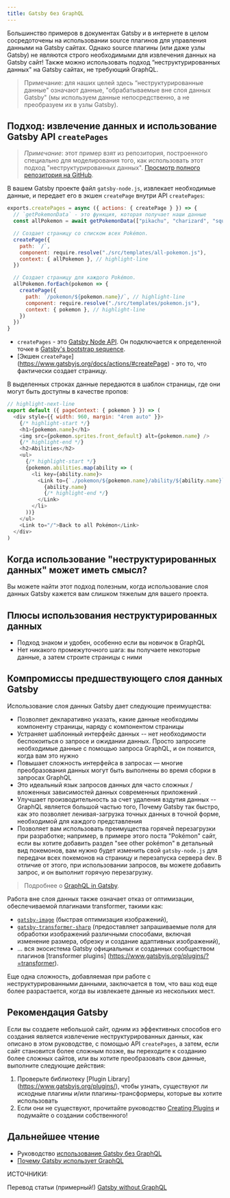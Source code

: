 ```yaml
---
title: Gatsby без GraphQL
---
```


Большинство примеров в документах Gatsby и в интернете в целом сосредоточены на использовании source плагинов для управления данными на Gatsby сайтах. Однако source плагины (или даже узлы Gatsby) не являются строго необходимыми для извлечения данных на Gatsby сайт! Также можно использовать подход “неструктурированных данных" на Gatsby сайтах, не требующий GraphQL.

> Примечание: для наших целей здесь “неструктурированные данные" означают данные, "обрабатываемые вне слоя данных Gatsby" (мы используем данные непосредственно, а не преобразуем их в узлы Gatsby).

## Подход: извлечение данных и использование Gatsby API `createPages`

> _Примечание_: этот пример взят из репозитория, построенного специально для моделирования того, как использовать этот подход "неструктурированных данных". [Просмотр полного репозитория на GitHub](https://github.com/jlengstorf/gatsby-with-unstructured-data).

В вашем Gatsby проекте файл `gatsby-node.js`, извлекает необходимые данные, и передает его в экшен `createPage` внутри API `createPages`:

```javascript:title=gatsby-node.js
exports.createPages = async ({ actions: { createPage } }) => {
  // `getPokemonData` - это функция, которая получает наши данные
  const allPokemon = await getPokemonData(["pikachu", "charizard", "squirtle"])

  // Создает страницу со списком всех Pokémon.
  createPage({
    path: `/`,
    component: require.resolve("./src/templates/all-pokemon.js"),
    context: { allPokemon }, // highlight-line
  })

  // Создает страницу для каждого Pokémon.
  allPokemon.forEach(pokemon => {
    createPage({
      path: `/pokemon/${pokemon.name}/`, // highlight-line
      component: require.resolve("./src/templates/pokemon.js"),
      context: { pokemon }, // highlight-line
    })
  })
}
```

- `createPages` - это [Gatsby Node API](https://www.gatsbyjs.org/docs/node-apis/#createPages). Он подключается к определенной точке в [Gatsby's bootstrap sequence](https://www.gatsbyjs.org/docs/gatsby-lifecycle-apis/#bootstrap-sequence).
- [Экшен `createPage`] (https://www.gatsbyjs.org/docs/actions/#createPage) - это то, что фактически создает страницу.

В выделенных строках данные передаются в шаблон страницы, где они могут быть доступны в качестве пропов:

```jsx:title=/src/templates/pokemon.js
// highlight-next-line
export default ({ pageContext: { pokemon } }) => (
  <div style={{ width: 960, margin: "4rem auto" }}>
    {/* highlight-start */}
    <h1>{pokemon.name}</h1>
    <img src={pokemon.sprites.front_default} alt={pokemon.name} />
    {/* highlight-end */}
    <h2>Abilities</h2>
    <ul>
      {/* highlight-start */}
      {pokemon.abilities.map(ability => (
        <li key={ability.name}>
          <Link to={`./pokemon/${pokemon.name}/ability/${ability.name}`}>
            {ability.name}
            {/* highlight-end */}
          </Link>
        </li>
      ))}
    </ul>
    <Link to="/">Back to all Pokémon</Link>
  </div>
)
```

## Когда использование "неструктурированных данных" может иметь смысл?

Вы можете найти этот подход полезным, когда использование слоя данных Gatsby кажется вам слишком тяжелым для вашего проекта.

## Плюсы использования неструктурированных данных

- Подход знаком и удобен, особенно если вы новичок в GraphQL
- Нет никакого промежуточного шага: вы получаете некоторые данные, а затем строите страницы с ними

## Компромиссы предшествующего слоя данных Gatsby

Использование слоя данных Gatsby дает следующие преимущества:

- Позволяет декларативно указать, какие данные необходимы компоненту страницы, наряду с компонентом страницы
- Устраняет шаблонный интерфейс данных -- нет необходимости беспокоиться о запросе и ожидании данных. Просто запросите необходимые данные с помощью запроса GraphQL, и он появится, когда вам это нужно
- Повышает сложность интерфейса в запросах — многие преобразования данных могут быть выполнены во время сборки в запросах GraphQL
- Это идеальный язык запросов данных для часто сложных / вложенных зависимостей данных современных приложений . 
- Улучшает производительность за счет удаления вздутия данных -- GraphQL является большой частью того, Почему Gatsby так быстро, как это позволяет ленивая-загрузка точных данных в точной форме, необходимой для каждого представления
- Позволяет вам использовать преимущества горячей перезагрузки при разработке; например, в примере этого поста "Pokémon" сайт, если вы хотите добавить раздел "see other pokémon" в детальный вид покемонов, вам нужно будет изменить свой `gatsby-node.js` для передачи всех покемонов на страницу и перезапуска сервера dev. В отличие от этого, при использовании запросов, вы можете добавить запрос, и он выполнит горячую перезагрузку.

> Подробнее о [GraphQL in Gatsby](https://www.gatsbyjs.org/docs/graphql/).

Работа вне слоя данных также означает отказ от оптимизации, обеспечиваемой плагинами transformer, такими как:

- [`gatsby-image`](https://github.com/gatsbyjs/gatsby/tree/master/packages/gatsby-image) (быстрая оптимизация изображений),
- [`gatsby-transformer-sharp`](https://github.com/gatsbyjs/gatsby/tree/master/packages/gatsby-transformer-sharp) (предоставляет запрашиваемые поля для обработки изображений различными способами, включая изменение размера, обрезку и создание адаптивных изображений),
- ... вся экосистема Gatsby официальных и созданных сообществом плагинов [transformer plugins] (https://www.gatsbyjs.org/plugins/?=transformer).

Еще одна сложность, добавляемая при работе с неструктурированными данными, заключается в том, что ваш код еще более разрастается, когда вы извлекаете данные из нескольких мест.

## Рекомендация Gatsby

Если вы создаете небольшой сайт, одним из эффективных способов его создания является извлечение неструктурированных данных, как описано в этом руководстве, с помощью API `createPages`, а затем, если сайт становится более сложным позже, вы переходите к созданию более сложных сайтов, или вы хотите преобразовать свои данные, выполните следующие действия:

1.  Проверьте библиотеку [Plugin Library] (https://www.gatsbyjs.org/plugins/), чтобы узнать, существуют ли исходные плагины и/или плагины-трансформеры, которые вы хотите использовать
2.  Если они не существуют, прочитайте руководство [Creating Plugins](https://www.gatsbyjs.org/docs/creating-plugins/) и подумайте о создании собственного!

## Дальнейшее чтение

- Руководство [использование Gatsby без GraphQL](https://www.gatsbyjs.org/blog/2018-10-25-using-gatsby-without-graphql/)
- [Почему Gatsby использует GraphQL](https://www.gatsbyjs.org/docs/why-gatsby-uses-graphql/)

ИСТОЧНИКИ:

Перевод статьи (примерный!) [Gatsby without GraphQL](https://www.gatsbyjs.org/docs/using-gatsby-without-graphql/)